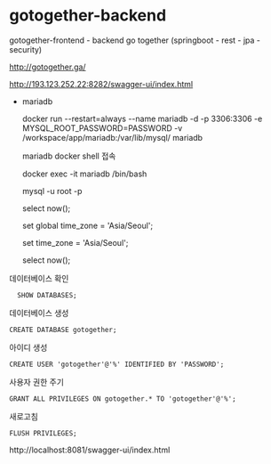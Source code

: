 # gotogether-backend

gotogether-frontend - backend go together (springboot - rest - jpa - security) 


http://gotogether.ga/

http://193.123.252.22:8282/swagger-ui/index.html

* mariadb

  docker run --restart=always --name mariadb -d -p 3306:3306 -e MYSQL_ROOT_PASSWORD=PASSWORD -v /workspace/app/mariadb:/var/lib/mysql/ mariadb
  
  mariadb docker shell 접속
  
  docker exec -it mariadb /bin/bash
  
  mysql -u root -p
  
  select now();
  
  set global time_zone = 'Asia/Seoul';
  
  set time_zone = 'Asia/Seoul';
  
  select now();

데이터베이스 확인

      SHOW DATABASES;

데이터베이스 생성

    CREATE DATABASE gotogether;

아이디 생성

    CREATE USER 'gotogether'@'%' IDENTIFIED BY 'PASSWORD';

사용자 권한 주기

    GRANT ALL PRIVILEGES ON gotogether.* TO 'gotogether'@'%';

새로고침

    FLUSH PRIVILEGES;
    
    
http://localhost:8081/swagger-ui/index.html    
